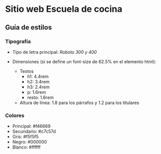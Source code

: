 # Sitio web Escuela de cocina 
## Guía de estilos
### Tipografía
- Tipo de letra principal: *Roboto 300 y 400*

- Dimensiones (si se define un font-size de 62.5% en el elemento html):
  - Textos
    - h1: 4.4rem
    - h2: 3.4rem
    - h3: 2.4rem
    - p: 1.6rem
    - resto: 1.6rem
  - Altura de línea: 1.8 para los párrafos y 1.2 para los titulares

### Colores 
  - Principal: #f46669
  - Secundario: #c7c57d
  - Gris: #f5f5f5
  - Negro: #000000
  - Blanco: #ffffff


